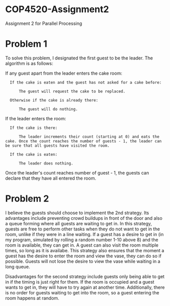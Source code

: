 # COP4520-Assignment2
Assignment 2 for Parallel Processing

# Problem 1

To solve this problem, I designated the first guest to be the leader. The algorithm is as follows:
  
  If any guest apart from the leader enters the cake room:
      
      If the cake is eaten and the guest has not asked for a cake before:
          
          The guest will request the cake to be replaced.
      
      Otherwise if the cake is already there:
          
          The guest will do nothing.
  
  If the leader enters the room:
      
      If the cake is there:
          
          The leader increments their count (starting at 0) and eats the cake. Once the count reaches the number of guests - 1, the leader can be sure that all guests have visited the room.
      
      If the cake is eaten:
          
          The leader does nothing.
          
Once the leader's count reaches number of guest - 1, the guests can declare that they have all entered the room.

# Problem 2

I believe the guests should choose to implement the 2nd strategy. Its advantages include preventing crowd buildups in front of the door and also a queue forming where all guests are waiting to get in. In this strategy, guests are free to perform other tasks when they do not want to get in the room, unlike if they were in a line waiting. If a guest has a desire to get in (in my program, simulated by rolling a random number 1-10 above 8) and the room is available, they can get in. A guest can also visit the room multiple times, so long as it is availabe. This strategy also ensures that the moment a guest has the desire to enter the room and view the vase, they can do so if possible. Guests will not lose the desire to view the vase while waiting in a long queue.

Disadvantages for the second strategy include guests only being able to get in if the timing is just right for them. If the room is occupied and a guest wants to get in, they will have to try again at another time. Additionally, there is no order for guests waiting to get into the room, so a guest entering the room happens at random.


